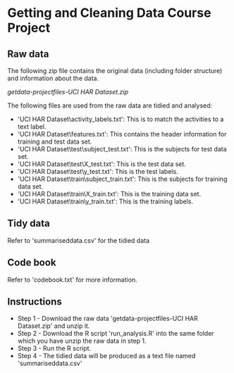 # Getting and Cleaning Data Course Project


## Raw data
The following zip file contains the original data (including folder structure) and information about the data.

*getdata-projectfiles-UCI HAR Dataset.zip*

The following files are used from the raw data are tidied and analysed:

* 'UCI HAR Dataset\activity_labels.txt': This is to match the activities to a text label.
* 'UCI HAR Dataset\features.txt': This contains the header information for training and test data set.
* 'UCI HAR Dataset\test\subject_test.txt': This is the subjects for test data set.
* 'UCI HAR Dataset\test\X_test.txt': This is the test data set.
* 'UCI HAR Dataset\test\y_test.txt': This is the test labels.
* 'UCI HAR Dataset\train\subject_train.txt': This is the subjects for training data set.
* 'UCI HAR Dataset\train\X_train.txt': This is the training data set.
* 'UCI HAR Dataset\train\y_train.txt': This is the training labels.

## Tidy data
Refer to 'summariseddata.csv' for the tidied data

## Code book
Refer to 'codebook.txt' for more information.

## Instructions
* Step 1 - Download the raw data 'getdata-projectfiles-UCI HAR Dataset.zip' and unzip it.
* Step 2 - Download the R script 'run_analysis.R' into the same folder which you have unzip the raw data in step 1.
* Step 3 - Run the R script.
* Step 4 - The tidied data will be produced as a text file named 'summariseddata.csv'